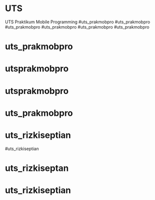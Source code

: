 # UTS
UTS Praktikum Mobile Programming
#uts_prakmobpro
#uts_prakmobpro
#uts_prakmobpro
#uts_prakmobpro
#uts_prakmobpro
#uts_prakmobpro
# uts_prakmobpro
# utsprakmobpro
# utsprakmobpro
# uts_prakmobpro
# uts_rizkiseptian
#uts_rizkiseptian
# uts_rizkiseptan
# uts_rizkiseptian
